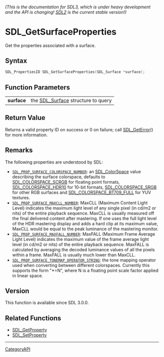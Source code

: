 ###### (This is the documentation for SDL3, which is under heavy development and the API is changing! [SDL2](https://wiki.libsdl.org/SDL2/) is the current stable version!)
# SDL_GetSurfaceProperties

Get the properties associated with a surface.

## Syntax

```c
SDL_PropertiesID SDL_GetSurfaceProperties(SDL_Surface *surface);

```

## Function Parameters

|                 |                                                   |
| --------------- | ------------------------------------------------- |
| **surface**     | the [SDL_Surface](SDL_Surface) structure to query |

## Return Value

Returns a valid property ID on success or 0 on failure; call
[SDL_GetError](SDL_GetError)() for more information.

## Remarks

The following properties are understood by SDL:

- [`SDL_PROP_SURFACE_COLORSPACE_NUMBER`](SDL_PROP_SURFACE_COLORSPACE_NUMBER):
  an [SDL_ColorSpace](SDL_ColorSpace) value describing the surface
  colorspace, defaults to [SDL_COLORSPACE_SCRGB](SDL_COLORSPACE_SCRGB) for
  floating point formats, [SDL_COLORSPACE_HDR10](SDL_COLORSPACE_HDR10) for
  10-bit formats, [SDL_COLORSPACE_SRGB](SDL_COLORSPACE_SRGB) for other RGB
  surfaces and [SDL_COLORSPACE_BT709_FULL](SDL_COLORSPACE_BT709_FULL) for
  YUV textures.
- [`SDL_PROP_SURFACE_MAXCLL_NUMBER`](SDL_PROP_SURFACE_MAXCLL_NUMBER):
  MaxCLL (Maximum Content Light Level) indicates the maximum light level of
  any single pixel (in cd/m2 or nits) of the entire playback sequence.
  MaxCLL is usually measured off the final delivered content after
  mastering. If one uses the full light level of the HDR mastering display
  and adds a hard clip at its maximum value, MaxCLL would be equal to the
  peak luminance of the mastering monitor.
- [`SDL_PROP_SURFACE_MAXFALL_NUMBER`](SDL_PROP_SURFACE_MAXFALL_NUMBER):
  MaxFALL (Maximum Frame Average Light Level) indicates the maximum value
  of the frame average light level (in cd/m2 or nits) of the entire
  playback sequence. MaxFALL is calculated by averaging the decoded
  luminance values of all the pixels within a frame. MaxFALL is usually
  much lower than MaxCLL.
- [`SDL_PROP_SURFACE_TONEMAP_OPERATOR_STRING`](SDL_PROP_SURFACE_TONEMAP_OPERATOR_STRING):
  the tone mapping operator used when converting between different
  colorspaces. Currently this supports the form "*=N", where N is a
  floating point scale factor applied in linear space.

## Version

This function is available since SDL 3.0.0.

## Related Functions

* [SDL_GetProperty](SDL_GetProperty)
* [SDL_SetProperty](SDL_SetProperty)

----
[CategoryAPI](CategoryAPI)

